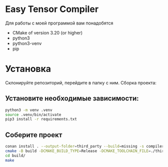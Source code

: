 # Easy Tensor Compiler
Для работы с моей программой вам понадобятся
- CMake of version 3.20 (or higher)
- python3
- python3-venv
- pip

# Установка
Склонируйте репозиторий, перейдите в папку с ним.
Сборка проекта:

## Установите необходимые зависимости:
```sh
python3 -m venv .venv
source .venv/bin/activate
pip3 install -r requirements.txt
```
## Соберите проект
```sh
conan install . --output-folder=third_party --build=missing -s compiler.cppstd=23
cmake -B build -DCMAKE_BUILD_TYPE=Release -DCMAKE_TOOLCHAIN_FILE=./third_party/conan_toolchain.cmake
cd build/
make
```

